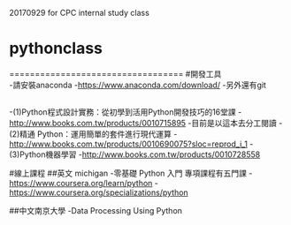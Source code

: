 ﻿20170929 for CPC internal study class

# pythonclass
==================================
#開發工具  
-請安裝anaconda
-https://www.anaconda.com/download/
-另外還有git
##
-(1)Python程式設計實務：從初學到活用Python開發技巧的16堂課
-http://www.books.com.tw/products/0010715895
-目前是以這本去分工閱讀
-(2)精通 Python：運用簡單的套件進行現代運算
-http://www.books.com.tw/products/0010690075?sloc=reprod_i_1
-(3)Python機器學習
-http://www.books.com.tw/products/0010728558

#線上課程
##英文 michigan
-零基礎 Python 入門 專項課程有五門課
-https://www.coursera.org/learn/python
-https://www.coursera.org/specializations/python

##中文南京大學
-Data Processing Using Python
